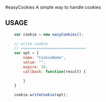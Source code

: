 #easyCookies
A simple way to handle cookies

## USAGE

``` javascript
    var cookie = new easyCookies();
    
    // write cookie
    // =============================
    var opt = {
        name: "CookieName",
        value: "",
        expire: 30,
        callback: function(result) {
        
        }
    }
    
    cookie.writeCookie(opt);
```

